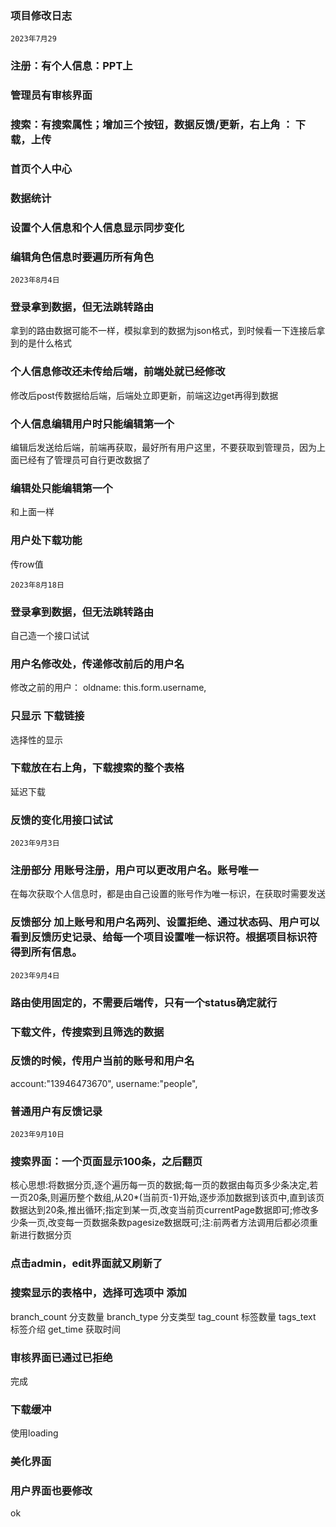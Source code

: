 ### 项目修改日志

`2023年7月29`
### 注册：有个人信息：PPT上
### 管理员有审核界面
### 搜索：有搜索属性；增加三个按钮，数据反馈/更新，右上角 ： 下载，上传
### 首页个人中心
### 数据统计
### 设置个人信息和个人信息显示同步变化
### 编辑角色信息时要遍历所有角色

`2023年8月4日`
### 登录拿到数据，但无法跳转路由
拿到的路由数据可能不一样，模拟拿到的数据为json格式，到时候看一下连接后拿到的是什么格式 
### 个人信息修改还未传给后端，前端处就已经修改
修改后post传数据给后端，后端处立即更新，前端这边get再得到数据
### 个人信息编辑用户时只能编辑第一个
编辑后发送给后端，前端再获取，最好所有用户这里，不要获取到管理员，因为上面已经有了管理员可自行更改数据了
### 编辑处只能编辑第一个
和上面一样
### 用户处下载功能
传row值

`2023年8月18日`
### 登录拿到数据，但无法跳转路由
自己造一个接口试试
### 用户名修改处，传递修改前后的用户名
修改之前的用户： oldname: this.form.username,
### 只显示 下载链接
选择性的显示
### 下载放在右上角，下载搜索的整个表格
延迟下载
### 反馈的变化用接口试试

`2023年9月3日`
### 注册部分 用账号注册，用户可以更改用户名。账号唯一
在每次获取个人信息时，都是由自己设置的账号作为唯一标识，在获取时需要发送
### 反馈部分 加上账号和用户名两列、设置拒绝、通过状态码、用户可以看到反馈历史记录、给每一个项目设置唯一标识符。根据项目标识符得到所有信息。

`2023年9月4日`
### 路由使用固定的，不需要后端传，只有一个status确定就行
### 下载文件，传搜索到且筛选的数据
### 反馈的时候，传用户当前的账号和用户名
account:"13946473670",
username:"people",
### 普通用户有反馈记录

`2023年9月10日`
### 搜索界面：一个页面显示100条，之后翻页 
核心思想:将数据分页,逐个遍历每一页的数据;每一页的数据由每页多少条决定,若一页20条,则遍历整个数组,从20*(当前页-1)开始,逐步添加数据到该页中,直到该页数据达到20条,推出循环;指定到某一页,改变当前页currentPage数据即可;修改多少条一页,改变每一页数据条数pagesize数据既可;注:前两者方法调用后都必须重新进行数据分页
### 点击admin，edit界面就又刷新了
### 搜索显示的表格中，选择可选项中 添加
branch_count 分支数量 
branch_type 分支类型
tag_count 标签数量
tags_text 标签介绍
get_time 获取时间
### 审核界面已通过已拒绝
完成
### 下载缓冲
使用loading
### 美化界面
### 用户界面也要修改
ok